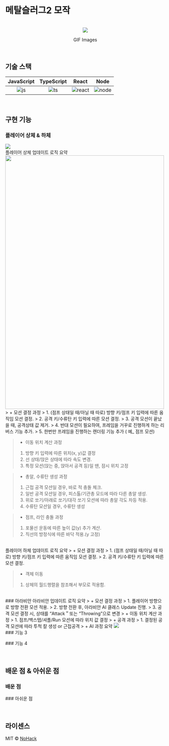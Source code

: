 # 메탈슬러그2 모작

<p align="center">
  <br>
  <img src="https://github.com/thesun007/metal-slug/assets/39186061/2a131ebb-a93b-499b-8180-20fb9726a9c3.png">
  <br>
</p>
<p align="center">
GIF Images
</p>


<br>

## 기술 스택

| JavaScript | TypeScript |  React   |  Node   |
| :--------: | :--------: | :------: | :-----: |
|   ![js]    |   ![ts]    | ![react] | ![node] |

<br>

## 구현 기능

### 플레이어 상체 & 하체
<img src="https://github.com/thesun007/metal-slug/assets/39186061/f126b630-ec59-4232-b17f-d5f494972753">

<br>   
플레이어 상체 업데이트 로직 요약

<img src="https://github.com/thesun007/metal-slug/assets/39186061/06cb69a1-e7f6-49f5-a71f-651dbe7b733d" width="500px" height="800px">

<br>
> + 모션 결정 과정
>  1. (점프 상태일 때/아닐 때 따로) 방향 키/점프 키 입력에 따른 움직임 모션 결정.
>  2. 공격 키/수류탄 키 입력에 따른 모션 결정.
>  3. 공격 모션이 끝났을 때, 공격상태 값 제거.
>  4. 반대 모션이 필요하여, 프레임을 거꾸로 진행하게 하는 리버스 기능 추가.
>  5. 한번만 프레임을 진행하는 렌더링 기능 추가 ( 예_ 점프 모션)

> + 이동 위치 계산 과정
>  1. 방향 키 입력에 따른 위치(x, y)값 결정
>  2. 선 상태/앉은 상태에 따라 속도 변경.
>  3. 특정 모션(앉는 중, 앉아서 공격 등)일 땐, 잠시 위치 고정

> + 총알, 수류탄 생성 과정
>  1. 근접 공격 모션일 경우, 바로 적 충돌 체크.
>  2. 일반 공격 모션일 경우, 피스톨/기관총 모드에 따라 다른 총알 생성.
>  3. 위로 쏘기/아래로 쏘기/대각 쏘기 모션에 따라 총알 각도 차등 적용.
>  4. 수류탄 모션일 경우, 수류탄 생성 

> + 점프, 라인 충돌 과정
>  1. 포물선 운동에 따른 높이 값(y) 추가 계산.
>  2. 직선의 방정식에 따른 바닥 적용.(y 고정)

<br>   
플레이어 하체 업데이트 로직 요약
> + 모션 결정 과정
>  1. (점프 상태일 때/아닐 때 따로) 방향 키/점프 키 입력에 따른 움직임 모션 결정.
>  2. 공격 키/수류탄 키 입력에 따른 모션 결정.

> + 객체 이동 
>  1. 상체의 월드행렬을 참조해서 부모로 적용함.

<br>   
### 아라비안
아라비안 업데이트 로직 요약
> + 모션 결정 과정
>  1. 플레이어 방향으로 방향 전환 모션 적용.
>  2. 방향 전환 후, 아라비안 AI 클래스 Update 진행.
>  3. 공격 모션 결정 시, 상태를 “Attack＂또는 “Throwing”으로 변경
> + 이동 위치 계산 과정
>  1. 점프/백스탭/셔플/Run 모션에 따라 위치 값 결정
> + 공격 과정
>   1. 결정된 공격 모션에 따라 투척 칼 생성 or 근접공격
> + AI 과정 요약
<img src="https://github.com/thesun007/metal-slug/assets/39186061/c046d712-9348-41a7-8011-7d063433d40b">
  
<br>  
### 기능 3
<p align="justify">

</p>
### 기능 4
<p align="justify">

</p>

<br>

## 배운 점 & 아쉬운 점
### 배운 점
<p align="justify">

</p>
### 아쉬운 점
<p align="justify">

<br>

## 라이센스

MIT &copy; [NoHack](mailto:lbjp114@gmail.com)

<!-- Stack Icon Refernces -->

[js]: /images/stack/javascript.svg
[ts]: /images/stack/typescript.svg
[react]: /images/stack/react.svg
[node]: /images/stack/node.svg
